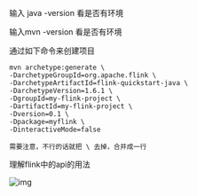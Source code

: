

输入 java -version 看是否有环境

输入mvn -version  看是否有环境

通过如下命令来创建项目

~~~
mvn archetype:generate \    
-DarchetypeGroupId=org.apache.flink \
-DarchetypeArtifactId=flink-quickstart-java \    
-DarchetypeVersion=1.6.1 \    
-DgroupId=my-flink-project \    
-DartifactId=my-flink-project \    
-Dversion=0.1 \    
-Dpackage=myflink \    
-DinteractiveMode=false

需要注意，不行的话就把 \ 去掉，合并成一行
~~~



理解flink中的api的用法

![img](https://img-blog.csdnimg.cn/20201005164707339.png?x-oss-process=image/watermark,type_ZmFuZ3poZW5naGVpdGk,shadow_10,text_aHR0cHM6Ly9ibG9nLmNzZG4ubmV0L2FwcGxleXVjaGk=,size_16,color_FFFFFF,t_70)